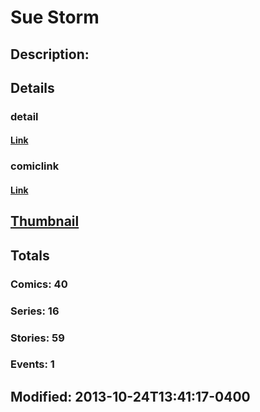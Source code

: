 # Sue Storm
## Description: 
## Details
### detail
#### [Link](http://marvel.com/characters/3402/sue_storm?utm_campaign=apiRef&utm_source=225578a89fc76f3d20fbffda5d17a88d)
### comiclink
#### [Link](http://marvel.com/comics/characters/1009631/sue_storm?utm_campaign=apiRef&utm_source=225578a89fc76f3d20fbffda5d17a88d)
## [Thumbnail](http://i.annihil.us/u/prod/marvel/i/mg/6/a0/52695b9cd40b6.jpg)
## Totals
### Comics: 40
### Series: 16
### Stories: 59
### Events: 1
## Modified: 2013-10-24T13:41:17-0400